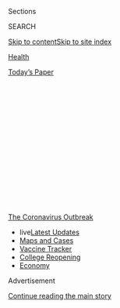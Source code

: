 <div id="app">

<div>

<div>

<div>

<div class="NYTAppHideMasthead css-1q2w90k e1suatyy0">

<div class="section css-ui9rw0 e1suatyy2">

<div class="css-eph4ug er09x8g0">

<div class="css-6n7j50">

</div>

<span class="css-1dv1kvn">Sections</span>

<div class="css-10488qs">

<span class="css-1dv1kvn">SEARCH</span>

</div>

[Skip to content](#site-content)[Skip to site
index](#site-index)

</div>

<div id="masthead-section-label" class="css-1wr3we4 eaxe0e00">

[Health](https://www.nytimes3xbfgragh.onion/section/health)

</div>

<div class="css-10698na e1huz5gh0">

</div>

</div>

<div id="masthead-bar-one" class="section hasLinks css-15hmgas e1csuq9d3">

<div class="css-uqyvli e1csuq9d0">

</div>

<div class="css-1uqjmks e1csuq9d1">

</div>

<div class="css-9e9ivx">

[](https://myaccount.nytimes3xbfgragh.onion/auth/login?response_type=cookie&client_id=vi)

</div>

<div class="css-1bvtpon e1csuq9d2">

[Today’s
Paper](https://www.nytimes3xbfgragh.onion/section/todayspaper)

</div>

</div>

</div>

</div>

<div data-aria-hidden="false">

<div id="site-content" data-role="main">

<div>

<div class="css-1aor85t" style="opacity:0.000000001;z-index:-1;visibility:hidden">

<div class="css-1hqnpie">

<div class="css-epjblv">

<span class="css-17xtcya">[Health](/section/health)</span><span class="css-x15j1o">|</span><span class="css-fwqvlz">How
to Reopen Schools: What Science and Other Countries Teach
Us</span>

</div>

<div class="css-k008qs">

<div class="css-1iwv8en">

<span class="css-18z7m18"></span>

<div>

</div>

</div>

<span class="css-1n6z4y">https://nyti.ms/2ZjbJj5</span>

<div class="css-1705lsu">

<div class="css-4xjgmj">

<div class="css-4skfbu" data-role="toolbar" data-aria-label="Social Media Share buttons, Save button, and Comments Panel with current comment count" data-testid="share-tools">

  - 
  - 
  - 
  - 
    
    <div class="css-6n7j50">
    
    </div>

  - 
  - 

</div>

</div>

</div>

</div>

</div>

</div>

<div id="NYT_TOP_BANNER_REGION" class="css-13pd83m">

<div>

<div id="styln-prism-menu-1592847958612" class="section interactive-content interactive-size-medium css-1edisqu">

<div class="css-17ih8de interactive-body">

<div id="scroll-container" class="css-1gj85ro">

[<span class="styln-title-wrap"><span class="css-1pje3qr">The
Coronavirus</span><span class="css-1pje3qr">
Outbreak</span></span>](https://www.nytimes3xbfgragh.onion/news-event/coronavirus?action=click&pgtype=Article&state=default&region=TOP_BANNER&context=storylines_menu)

  - <span class="css-kqxiym" data-emphasize="true">live</span>[Latest
    Updates](https://www.nytimes3xbfgragh.onion/2020/08/04/world/coronavirus-cases.html?action=click&pgtype=Article&state=default&region=TOP_BANNER&context=storylines_menu)
  - [Maps and
    Cases](https://www.nytimes3xbfgragh.onion/interactive/2020/us/coronavirus-us-cases.html?action=click&pgtype=Article&state=default&region=TOP_BANNER&context=storylines_menu)
  - [Vaccine
    Tracker](https://www.nytimes3xbfgragh.onion/interactive/2020/science/coronavirus-vaccine-tracker.html?action=click&pgtype=Article&state=default&region=TOP_BANNER&context=storylines_menu)
  - [College
    Reopening](https://www.nytimes3xbfgragh.onion/2020/08/02/us/covid-college-reopening.html?action=click&pgtype=Article&state=default&region=TOP_BANNER&context=storylines_menu)
  - [Economy](https://www.nytimes3xbfgragh.onion/live/2020/08/04/business/stock-market-today-coronavirus?action=click&pgtype=Article&state=default&region=TOP_BANNER&context=storylines_menu)

</div>

</div>

</div>

</div>

</div>

<div id="top-wrapper" class="css-1sy8kpn">

<div id="top-slug" class="css-l9onyx">

Advertisement

</div>

[Continue reading the main
story](#after-top)

<div class="ad top-wrapper" style="text-align:center;height:100%;display:block;min-height:250px">

<div id="top" class="place-ad" data-position="top" data-size-key="top">

</div>

</div>

<div id="after-top">

</div>

</div>

<div>

<div id="sponsor-wrapper" class="css-1hyfx7x">

<div id="sponsor-slug" class="css-19vbshk">

Supported by

</div>

[Continue reading the main
story](#after-sponsor)

<div id="sponsor" class="ad sponsor-wrapper" style="text-align:center;height:100%;display:block">

</div>

<div id="after-sponsor">

</div>

</div>

<div class="css-186x18t">

</div>

<div class="css-1vkm6nb ehdk2mb0">

# How to Reopen Schools: What Science and Other Countries Teach Us

</div>

The pressure to bring American students back to classrooms is intense,
but the calculus is tricky with infections still out of control in many
communities.

<div class="css-79elbk" data-testid="photoviewer-wrapper">

<div class="css-z3e15g" data-testid="photoviewer-wrapper-hidden">

</div>

<div class="css-1a48zt4 ehw59r15" data-testid="photoviewer-children">

![<span class="css-16f3y1r e13ogyst0" data-aria-hidden="true">A worker
sprayed disinfectant in a classroom in Ioannina,
Greece.</span><span class="css-cnj6d5 e1z0qqy90" itemprop="copyrightHolder"><span class="css-1ly73wi e1tej78p0">Credit...</span><span><span>Dimitris
Rapakoussis/EPA, via
Shutterstock</span></span></span>](https://static01.graylady3jvrrxbe.onion/images/2020/07/12/science/00virus-schools-reopen01/merlin_170865825_2993c63a-7bb5-4ae4-853c-2f355b29af24-articleLarge.jpg?quality=75&auto=webp&disable=upscale)

</div>

</div>

<div class="css-18e8msd">

<div class="css-vp77d3 epjyd6m0">

<div class="css-1baulvz">

By [<span class="css-1baulvz" itemprop="name">Pam
Belluck</span>](https://www.nytimes3xbfgragh.onion/by/pam-belluck),
[<span class="css-1baulvz" itemprop="name">Apoorva
Mandavilli</span>](https://www.nytimes3xbfgragh.onion/by/apoorva-mandavilli)
and [<span class="css-1baulvz last-byline" itemprop="name">Benedict
Carey</span>](https://www.nytimes3xbfgragh.onion/by/benedict-carey)

</div>

</div>

  - 
    
    <div class="css-ld3wwf e16638kd2">
    
    July 11,
    2020
    
    </div>

  - 
    
    <div class="css-4xjgmj">
    
    <div class="css-d8bdto" data-role="toolbar" data-aria-label="Social Media Share buttons, Save button, and Comments Panel with current comment count" data-testid="share-tools">
    
      - 
      - 
      - 
      - 
        
        <div class="css-6n7j50">
        
        </div>
    
      - 
      - 
    
    </div>
    
    </div>

</div>

<div class="css-mdjrty">

[Leer en
español](https://www.nytimes3xbfgragh.onion/es/2020/07/27/espanol/ciencia-y-tecnologia/regreso-a-clases-coronavirus.html "Read in Spanish")

</div>

</div>

<div class="section meteredContent css-1r7ky0e" name="articleBody" itemprop="articleBody">

<div class="css-1fanzo5 StoryBodyCompanionColumn">

<div class="css-53u6y8">

As school districts across the United States consider whether and how to
restart in-person classes, their challenge is complicated by a pair of
fundamental uncertainties: No nation has tried to send children back to
school with the virus raging at levels like America’s, and the
scientific research about transmission in classrooms is limited.

The World Health Organization has now concluded that [the virus is
airborne](https://slack-redir.net/link?url=https%3A%2F%2Fwww.nytimes3xbfgragh.onion%2F2020%2F07%2F09%2Fhealth%2Fvirus-aerosols-who.html)
in crowded, indoor spaces with poor ventilation, a description that fits
many American schools. But there is enormous pressure to bring students
back — from parents, from pediatricians and child development
specialists, and from President Trump.

“I’m just going to say it: It feels like we’re playing Russian roulette
with our kids and our staff,” said Robin Cogan, a nurse at the Yorkship
School in Camden, N.J., who serves on the state’s committee on reopening
schools.

[Data from around the
world](https://www.cdc.gov/coronavirus/2019-ncov/hcp/pediatric-hcp.html#burden-disease-risk-factors)
clearly shows that children are far less likely to become seriously ill
from the coronavirus than adults. But there are big unanswered
questions, including how often children become infected and what role
they play in transmitting the virus. Some research suggests younger
children are less likely to infect other people than teenagers are,
which would make opening elementary schools less risky than high
schools, but the evidence is not conclusive.

</div>

</div>

<div class="css-1fanzo5 StoryBodyCompanionColumn">

<div class="css-53u6y8">

The experience abroad has shown that measures such as physical
distancing and wearing masks in schools can make a difference. Another
important variable is how widespread the virus is in the community over
all, because that will affect how many people potentially bring it into
a school.

For most districts, the solution won’t be an all-or-nothing approach.
[Many
systems](https://bioethics.jhu.edu/research-and-outreach/projects/eschool-initiative/school-policy-tracker/),
including the nation’s largest, New York City, are devising hybrids that
involve spending some days in classrooms and other days online.

“You have to do a lot more than just waving your hands and say make it
so,” said Dr. Joshua Sharfstein, a professor of the practice at Johns
Hopkins Bloomberg School of Public Health. “First you have to control
the community spread and then you have to open schools thoughtfully.”

## The transmission puzzle

Though children are at much lower risk of getting seriously ill from the
coronavirus than adults, the risk is not zero. A small number of
children have died and others needed intensive care because they
[suffered respiratory
failure](https://www.nytimes3xbfgragh.onion/2020/04/06/health/coronavirus-children-us.html)
or an [inflammatory
syndrome](https://www.nytimes3xbfgragh.onion/2020/05/17/health/coronavirus-multisystem-fnflammatory-syndrome-children-teenagers.html)
that caused heart or circulatory problems.

The larger concern with reopening schools is the potential for children
to become infected, many with no symptoms, and then spread the virus to
others, including family members, teachers and other school employees.
Most evidence to date suggests that even if children under 12 are
infected at the same rates as the adults around them, they are less
likely to spread it. The American Academy of Pediatrics has cited some
of this data to [recommend that schools
reopen](https://services.aap.org/en/pages/2019-novel-coronavirus-covid-19-infections/clinical-guidance/covid-19-planning-considerations-return-to-in-person-education-in-schools/)
with proper safety precautions.

</div>

</div>

<div class="css-1fanzo5 StoryBodyCompanionColumn">

<div class="css-53u6y8">

But the bulk of the evidence was collected in countries that were
already in lockdown or had begun to implement other preventive measures.
And few countries have systematically tested children for the virus or
for antibodies that would indicate whether they had been exposed to the
virus.

Infectious disease specialists have been modeling schools’ impact on
community spread beginning as far back as February.

</div>

</div>

<div class="css-79elbk" data-testid="photoviewer-wrapper">

<div class="css-z3e15g" data-testid="photoviewer-wrapper-hidden">

</div>

<div class="css-1a48zt4 ehw59r15" data-testid="photoviewer-children">

![<span class="css-16f3y1r e13ogyst0" data-aria-hidden="true">Nursing
students Soledad Lupian, left, and Edwin Gituma showed first graders at
Ethel Phillips Elementary School in Sacramento how to properly wash
their hands to reduce the spread of the coronavirus in March, before
schools
closed.</span><span class="css-cnj6d5 e1z0qqy90" itemprop="copyrightHolder"><span class="css-1ly73wi e1tej78p0">Credit...</span><span>Max
Whittaker for The New York
Times</span></span>](https://static01.graylady3jvrrxbe.onion/images/2020/07/10/science/00virus-schools-reopen02/merlin_170483466_ca28d6d9-7b78-4509-9b49-9fcddef888b3-articleLarge.jpg?quality=75&auto=webp&disable=upscale)

</div>

</div>

<div class="css-1fanzo5 StoryBodyCompanionColumn">

<div class="css-53u6y8">

In March, most modelers agreed that closing schools [would slow the
progression of
infections](https://www.nytimes3xbfgragh.onion/2020/05/05/health/coronavirus-children-transmission-school.html).
But wider measures, like social distancing, proved to have a far greater
containing effect, overshadowing the results of school closings,
[according to recent
analyses](https://www.medrxiv.org/content/10.1101/2020.04.16.20068403v1).

The risk of reopening “will depend on how well schools contain
transmission, with masks, for instance, or limiting occupancy,” said
Lauren Ancel Meyers, a professor of biology and statistics at the
University of Texas, Austin, who has been consulting with the city and
school districts. “The background community transmission rate in August
will also be a
factor.”

<div id="NYT_MAIN_CONTENT_1_REGION" class="css-9tf9ac">

<div>

<div id="styln-covid-updates-world" class="section interactive-content interactive-size-medium css-1ftcdic">

<div class="css-17ih8de interactive-body">

<div id="styln-briefing-block" data-asset-id="QXJ0aWNsZTpueXQ6Ly9hcnRpY2xlLzNhNGMwYWI5LWIwY2QtNWQwOS1hZTgwLTdjMGU3ZTA1OWQ2OA==">

<div class="briefing-block-header-section">

# [Latest Updates: Global Coronavirus Outbreak](https://www.nytimes3xbfgragh.onion/2020/08/04/world/coronavirus-cases.html?action=click&pgtype=Article&state=default&region=MAIN_CONTENT_1&context=storylines_live_updates)

<div class="briefing-block-ts">

Updated 2020-08-04T21:34:02.738Z

</div>

</div>

  - [As talks drag on, McConnell signals openness to jobless aid
    extension that Republicans have
    opposed.](https://www.nytimes3xbfgragh.onion/2020/08/04/world/coronavirus-cases.html?action=click&pgtype=Article&state=default&region=MAIN_CONTENT_1&context=storylines_live_updates#link-2daa96b5)
  - [Novavax sees encouraging results from two studies of its
    experimental
    vaccine.](https://www.nytimes3xbfgragh.onion/2020/08/04/world/coronavirus-cases.html?action=click&pgtype=Article&state=default&region=MAIN_CONTENT_1&context=storylines_live_updates#link-1228a480)
  - [Public and private schools in Maryland and elsewhere are divided
    over in-person
    instruction.](https://www.nytimes3xbfgragh.onion/2020/08/04/world/coronavirus-cases.html?action=click&pgtype=Article&state=default&region=MAIN_CONTENT_1&context=storylines_live_updates#link-4825b93)

<div class="briefing-block-footer">

<div class="briefing-block-footer-meta">

[See more
updates](https://www.nytimes3xbfgragh.onion/2020/08/04/world/coronavirus-cases.html?action=click&pgtype=Article&state=default&region=MAIN_CONTENT_1&context=storylines_live_updates)

</div>

<div class="briefing-block-briefinglinks">

<span>More live coverage:</span>
[Markets](https://www.nytimes3xbfgragh.onion/live/2020/08/04/business/stock-market-today-coronavirus?action=click&pgtype=Article&state=default&region=MAIN_CONTENT_1&context=storylines_live_updates)

</div>

</div>

</div>

</div>

</div>

</div>

</div>

In Austin, for example, which like cities in Florida and Arizona has
seen a recent acceleration in new cases, the estimated infection rate
now is about seven per 1,000 residents. That means a school with 500
students would have about four carrying the coronavirus. “The school
might be able to contain those, depending on the measures it takes,” Dr.
Meyers said.

If not, schools could help incubate outbreaks, given that they’re
enclosed facilities where students, especially younger ones, are likely
to have great difficulty social distancing, never mind wearing masks.
Even if it turns out that children do not spread the virus efficiently,
all it would take is one or two to seed new chains.

</div>

</div>

<div class="css-1fanzo5 StoryBodyCompanionColumn">

<div class="css-53u6y8">

## The evidence from abroad

So far, countries that reopened schools after reducing infection levels
— and imposed requirements like physical distancing and limits on
class sizes — [have not seen a
surge](https://globalhealth.washington.edu/sites/default/files/COVID-19%20Schools%20Summary%20%282%29.pdf?mkt_tok=eyJpIjoiTkRreE5XWXlORFF3TXpNeCIsInQiOiJIbVNQTTVySEo0Vzk1cHVBZVVqWnFGVmR1UEJxRGdpd01mTXg4OGw3Mk5nTnpmaUoyMGt2UXIwWVZBOE5GVjIybHA5aStrbzJ3MUxsanoxamZibmlocmpSbXZyVFVoV0VHYU1aTGx0RnpsMXlmOEtXSVJqaDJsZ0RJU1BQcVZjZSJ9)
in coronavirus cases.

Norway and Denmark are good examples. Both reopened their schools in
April, a month or so after they were closed, but they initially opened
them only for younger children, keeping high schools shut until later.
They strengthened sanitizing procedures, and have kept class size
limited, children in small groups at recess and space between desks.
Neither country has seen a significant increase in cases.

There have not yet been rigorous scientific studies on the potential for
school-based spread, but a smattering of case reports, most of them not
yet peer-reviewed, bolster the notion that it is not inevitably a high
risk.

</div>

</div>

<div class="css-79elbk" data-testid="photoviewer-wrapper">

<div class="css-z3e15g" data-testid="photoviewer-wrapper-hidden">

</div>

<div class="css-1a48zt4 ehw59r15" data-testid="photoviewer-children">

<div class="css-1xdhyk6 erfvjey0">

<span class="css-1ly73wi e1tej78p0">Image</span>

<div class="css-zjzyr8">

<div data-testid="lazyimage-container" style="height:257.77777777777777px">

</div>

</div>

</div>

<span class="css-16f3y1r e13ogyst0" data-aria-hidden="true">Students at
a primary school in Bangkok returned on July 1, a delayed start to their
academic
year.</span><span class="css-cnj6d5 e1z0qqy90" itemprop="copyrightHolder"><span class="css-1ly73wi e1tej78p0">Credit...</span><span>Adam
Dean for The New York Times</span></span>

</div>

</div>

<div class="css-1fanzo5 StoryBodyCompanionColumn">

<div class="css-53u6y8">

[One snapshot comes from a study in
Ireland](https://www.eurosurveillance.org/content/10.2807/1560-7917.ES.2020.25.21.2000903#html_fulltext)
of six infected people (two high school students, an elementary student
and three adults) who spent time in schools before they were closed in
March. The researchers analyzed 1,155 contacts of the six patients to
see if any had been found to have confirmed coronavirus infection. The
contacts included participants in school activities that could be
fertile ground for transmission, like music lessons on woodwind
instruments, choir practice and sports. None of the students appeared to
have infected any other people, the authors reported, adding that the
only documented transmission of the virus was to two adults who were in
contact with one of the infected adults outside of school.

But there have been school-based outbreaks in countries with higher
community infection levels and countries that apparently eased safety
guidelines too soon. In Israel, the virus infected more than 200
students and staff after schools reopened in early May and lifted limits
on class size a few weeks later, according to a [report by University of
Washington
researchers](https://globalhealth.washington.edu/sites/default/files/COVID-19%20Schools%20Summary%20%282%29.pdf?mkt_tok=eyJpIjoiTkRreE5XWXlORFF3TXpNeCIsInQiOiJIbVNQTTVySEo0Vzk1cHVBZVVqWnFGVmR1UEJxRGdpd01mTXg4OGw3Mk5nTnpmaUoyMGt2UXIwWVZBOE5GVjIybHA5aStrbzJ3MUxsanoxamZibmlocmpSbXZyVFVoV0VHYU1aTGx0RnpsMXlmOEtXSVJqaDJsZ0RJU1BQcVZjZSJ9).

Case studies in some countries suggest differences in virus transmission
in younger children compared to older children.

</div>

</div>

<div class="css-1fanzo5 StoryBodyCompanionColumn">

<div class="css-53u6y8">

In one community in northern France, Crépy-en-Valois, two high school
teachers became ill with Covid-19 in early February, before schools
closed. Scientists from the Institut Pasteur later tested the school’s
students and staff for coronavirus antibodies. They found antibodies in
38 percent of the students, 43 percent of the teachers, and 59 percent
of other school staff, said Dr. Arnaud Fontanet, an epidemiologist at
the institute who led [the
study](https://www.medrxiv.org/content/10.1101/2020.04.18.20071134v1)
and is a member of a committee advising the French government.

“Clearly you know that the virus circulated in the high school,” Dr.
Fontanet said.

Later, the team tested students and staff from six [elementary
schools](https://www.medrxiv.org/content/10.1101/2020.06.25.20140178v2)
in the community. The closure of schools in mid-February provided an
opportunity to see if younger children had become infected when schools
were in session, the point when the virus struck high school students.

Researchers found antibodies in only 9 percent of elementary students, 7
percent of teachers and 4 percent of other staff. They identified three
students in three different elementary schools who had attended classes
with acute coronavirus symptoms before the schools closed. None appeared
to have infected other children, teachers or staff, Dr. Fontanet said.
Two of those symptomatic students had siblings in the high school and
the third had a sister who worked in the high school, he said.

The research also indicated that when an elementary school student
tested positive for coronavirus antibodies, there was a very high
probability that the student’s parents had also been infected, Dr.
Fontanet said. The probability was not nearly as high for parents of
high school students. “When I look at the timing, we think it started in
the high school, moved into the families and then to the young
students,” he said.

Dr. Fontanet said that the findings suggest that older children may be
able to transmit the virus more easily than younger children.

That pattern may also be reflected by the experience in Israel, where
one of the largest school outbreaks, involving about 175 students and
staff, occurred in Gymnasia Rehavia, a middle and high school in
Jerusalem.

<div id="NYT_MAIN_CONTENT_3_REGION" class="css-9tf9ac">

<div>

<div id="styln-prism-freeform-1594220623585" class="section interactive-content interactive-size-medium css-1ftcdic">

<div class="css-17ih8de interactive-body">

<div id="prism-freeform-block-85410" class="css-19mumt8" data-role="complementary" data-storyline="The Coronavirus Outbreak" data-truncated="true" tabindex="0">

<div class="css-a8d9oz">

<div class="css-eb027h">

[](https://www.nytimes3xbfgragh.onion/news-event/coronavirus?action=click&pgtype=Article&state=default&region=MAIN_CONTENT_3&context=storylines_faq)

### The Coronavirus Outbreak ›

#### Frequently Asked Questions

Updated August 4, 2020

  - #### I have antibodies. Am I now immune?
    
      - As of right now,[that seems likely, for at least several
        months.](https://www.nytimes3xbfgragh.onion/2020/07/22/health/covid-antibodies-herd-immunity.html?action=click&pgtype=Article&state=default&region=MAIN_CONTENT_3&context=storylines_faq)
        There have been frightening accounts of people suffering what
        seems to be a second bout of Covid-19. But experts say these
        patients may have a drawn-out course of infection, with the
        virus taking a slow toll weeks to months after initial exposure.
        People infected with the coronavirus typically
        [produce](https://www.nature.com/articles/s41586-020-2456-9)
        immune molecules called antibodies, which are [protective
        proteins made in response to an
        infection](https://www.nytimes3xbfgragh.onion/2020/05/07/health/coronavirus-antibody-prevalence.html?action=click&pgtype=Article&state=default&region=MAIN_CONTENT_3&context=storylines_faq)[.
        These antibodies
        may](https://www.nytimes3xbfgragh.onion/2020/05/07/health/coronavirus-antibody-prevalence.html?action=click&pgtype=Article&state=default&region=MAIN_CONTENT_3&context=storylines_faq)
        last in the body [only two to three
        months](https://www.nature.com/articles/s41591-020-0965-6),
        which may seem worrisome, but that’s perfectly normal after an
        acute infection subsides, said Dr. Michael Mina, an immunologist
        at Harvard University. It may be possible to get the coronavirus
        again, but it’s highly unlikely that it would be possible in a
        short window of time from initial infection or make people
        sicker the second time.

  - #### I’m a small-business owner. Can I get relief?
    
      - The [stimulus bills enacted in
        March](https://www.nytimes3xbfgragh.onion/article/small-business-loans-stimulus-grants-freelancers-coronavirus.html?action=click&pgtype=Article&state=default&region=MAIN_CONTENT_3&context=storylines_faq)
        offer help for the millions of American small businesses. Those
        eligible for aid are businesses and nonprofit organizations with
        fewer than 500 workers, including sole proprietorships,
        independent contractors and freelancers. Some larger companies
        in some industries are also eligible. The help being offered,
        which is being managed by the Small Business Administration,
        includes the Paycheck Protection Program and the Economic Injury
        Disaster Loan program. But lots of folks have [not yet seen
        payouts.](https://www.nytimes3xbfgragh.onion/interactive/2020/05/07/business/small-business-loans-coronavirus.html?action=click&pgtype=Article&state=default&region=MAIN_CONTENT_3&context=storylines_faq)
        Even those who have received help are confused: The rules are
        draconian, and some are stuck sitting on [money they don’t know
        how to
        use.](https://www.nytimes3xbfgragh.onion/2020/05/02/business/economy/loans-coronavirus-small-business.html?action=click&pgtype=Article&state=default&region=MAIN_CONTENT_3&context=storylines_faq)
        Many small-business owners are getting less than they expected
        or [not hearing anything at
        all.](https://www.nytimes3xbfgragh.onion/2020/06/10/business/Small-business-loans-ppp.html?action=click&pgtype=Article&state=default&region=MAIN_CONTENT_3&context=storylines_faq)

  - #### What are my rights if I am worried about going back to work?
    
      - Employers have to provide [a safe
        workplace](https://www.osha.gov/SLTC/covid-19/standards.html)
        with policies that protect everyone equally. [And if one of your
        co-workers tests positive for the coronavirus, the
        C.D.C.](https://www.nytimes3xbfgragh.onion/article/coronavirus-money-unemployment.html?action=click&pgtype=Article&state=default&region=MAIN_CONTENT_3&context=storylines_faq)
        has said that [employers should tell their
        employees](https://www.cdc.gov/coronavirus/2019-ncov/community/guidance-business-response.html)
        -- without giving you the sick employee’s name -- that they may
        have been exposed to the virus.

  - #### Should I refinance my mortgage?
    
      - [It could be a good
        idea,](https://www.nytimes3xbfgragh.onion/article/coronavirus-money-unemployment.html?action=click&pgtype=Article&state=default&region=MAIN_CONTENT_3&context=storylines_faq)
        because mortgage rates have [never been
        lower.](https://www.nytimes3xbfgragh.onion/2020/07/16/business/mortgage-rates-below-3-percent.html?action=click&pgtype=Article&state=default&region=MAIN_CONTENT_3&context=storylines_faq)
        Refinancing requests have pushed mortgage applications to some
        of the highest levels since 2008, so be prepared to get in line.
        But defaults are also up, so if you’re thinking about buying a
        home, be aware that some lenders have tightened their standards.

  - #### What is school going to look like in September?
    
      - It is unlikely that many schools will return to a normal
        schedule this fall, requiring the grind of [online
        learning](https://www.nytimes3xbfgragh.onion/2020/06/05/us/coronavirus-education-lost-learning.html?action=click&pgtype=Article&state=default&region=MAIN_CONTENT_3&context=storylines_faq),
        [makeshift child
        care](https://www.nytimes3xbfgragh.onion/2020/05/29/us/coronavirus-child-care-centers.html?action=click&pgtype=Article&state=default&region=MAIN_CONTENT_3&context=storylines_faq)
        and [stunted
        workdays](https://www.nytimes3xbfgragh.onion/2020/06/03/business/economy/coronavirus-working-women.html?action=click&pgtype=Article&state=default&region=MAIN_CONTENT_3&context=storylines_faq)
        to continue. California’s two largest public school districts —
        Los Angeles and San Diego — said on July 13, that [instruction
        will be remote-only in the
        fall](https://www.nytimes3xbfgragh.onion/2020/07/13/us/lausd-san-diego-school-reopening.html?action=click&pgtype=Article&state=default&region=MAIN_CONTENT_3&context=storylines_faq),
        citing concerns that surging coronavirus infections in their
        areas pose too dire a risk for students and teachers. Together,
        the two districts enroll some 825,000 students. They are the
        largest in the country so far to abandon plans for even a
        partial physical return to classrooms when they reopen in
        August. For other districts, the solution won’t be an
        all-or-nothing approach. [Many
        systems](https://bioethics.jhu.edu/research-and-outreach/projects/eschool-initiative/school-policy-tracker/),
        including the nation’s largest, New York City, are devising
        [hybrid
        plans](https://www.nytimes3xbfgragh.onion/2020/06/26/us/coronavirus-schools-reopen-fall.html?action=click&pgtype=Article&state=default&region=MAIN_CONTENT_3&context=storylines_faq)
        that involve spending some days in classrooms and other days
        online. There’s no national policy on this yet, so check with
        your municipal school system regularly to see what is happening
        in your
community.

<div id="styln-survey-component-85410" class="styln-survey-component" data-surveyname="faq" data-surveystoryline="coronavirus">

</div>

</div>

<div class="css-6mllg9">

</div>

<div class="css-pmm6ed">

<span class="css-5gimkt"></span>

</div>

</div>

</div>

</div>

</div>

</div>

</div>

There are different theories about why older children would be more
likely to transmit the virus than younger children. Some scientists say
that younger children are less likely to have Covid-19 symptoms like
coughs and less likely to have strong speaking voices, both of which can
transmit the virus in droplets. Other researchers are examining whether
proteins that enable the virus to enter lung cells and replicate are
less abundant in children, limiting the severity of their infection and
potentially their ability to transmit the virus.

</div>

</div>

<div class="css-1fanzo5 StoryBodyCompanionColumn">

<div class="css-53u6y8">

## What schools can do

Testing for infections in schools is essential, public health experts
said. The Centers for Disease Control and Prevention recommends testing
of students or teachers based only on symptoms or a history of exposure.
But that will not catch everyone who is infected.

“We know that asymptomatic or pre-symptomatic spread is real, and we
know that kids are less likely to show symptoms if they’re infected than
adults,” said Dr. Megan Ranney, an emergency medicine doctor and expert
in adolescent health at Brown University. Schools should randomly test
students and teachers, she said, but that may be impossible given the
lack of funding and limited testing even in hospitals.

Countries that have reopened schools have implemented a range of safety
guidelines.

</div>

</div>

<div class="css-79elbk" data-testid="photoviewer-wrapper">

<div class="css-z3e15g" data-testid="photoviewer-wrapper-hidden">

</div>

<div class="css-1a48zt4 ehw59r15" data-testid="photoviewer-children">

<div class="css-1xdhyk6 erfvjey0">

<span class="css-1ly73wi e1tej78p0">Image</span>

<div class="css-zjzyr8">

<div data-testid="lazyimage-container" style="height:257.77777777777777px">

</div>

</div>

</div>

<span class="css-16f3y1r e13ogyst0" data-aria-hidden="true">Students
returned to school in Thun, Switzerland, on May 11, after a coronavirus
lockdown kept them
home.</span><span class="css-cnj6d5 e1z0qqy90" itemprop="copyrightHolder"><span class="css-1ly73wi e1tej78p0">Credit...</span><span>Peter
Schneider/EPA, via Shutterstock</span></span>

</div>

</div>

<div class="css-1fanzo5 StoryBodyCompanionColumn">

<div class="css-53u6y8">

Some countries initially brought back only a portion of their students —
younger children in Denmark, Norway, Belgium, Switzerland and Greece;
older children in Germany, according to the [report by University of
Washington
researchers](https://globalhealth.washington.edu/sites/default/files/COVID-19%20Schools%20Summary%20%282%29.pdf?mkt_tok=eyJpIjoiTkRreE5XWXlORFF3TXpNeCIsInQiOiJIbVNQTTVySEo0Vzk1cHVBZVVqWnFGVmR1UEJxRGdpd01mTXg4OGw3Mk5nTnpmaUoyMGt2UXIwWVZBOE5GVjIybHA5aStrbzJ3MUxsanoxamZibmlocmpSbXZyVFVoV0VHYU1aTGx0RnpsMXlmOEtXSVJqaDJsZ0RJU1BQcVZjZSJ9).
Belgium brought back students in shifts on alternate days.

Several countries limited class size, often allowing a maximum of 10 to
15 students in a classroom. Many place desks several feet apart. Several
countries group children in pods or cohorts with social interaction
largely restricted to those groups, especially at recess and lunchtime.

Mask-wearing policies vary. In Asia, where the practice of wearing masks
during flu season is common, many countries are requiring masks in
school. Elsewhere, some countries required masks for only some students
or staff, such as teachers in Belgium and high school students in
France, according to the University of Washington report.

In Germany, students who test negative for the virus do not have to wear
masks, according to the report, which said that since opening schools,
Germany has seen increased transmission of the virus among students, but
not school staff.

</div>

</div>

<div class="css-1fanzo5 StoryBodyCompanionColumn">

<div class="css-53u6y8">

The C.D.C. has outlined steps schools can take to minimize the risks for
students, including maintaining a distance of six feet, washing hands
and wearing masks.

“The guidelines are already exceptionally weak,” said Carl Bergstrom, an
infectious diseases expert at the University of Washington in Seattle.
He and others said they feared that the recommendations would get
watered down even more in response to political pressure.

The C.D.C. has been working on new recommendations for reopening schools
for several weeks, in consultation with organizations like the National
Association of School Nurses, according to a C.D.C. spokeswoman. The
five planned documents include guidance on symptom screening and face
masks, and a checklist for parents or guardians trying to decide whether
to send their children to school. But they do not include any
information on improving ventilation or curtailing airborne spread of
the virus.

Schools will need to ensure that they circulate fresh air, whether by
filtering the air, pumping it in from the outside, or simply by opening
windows, said Saskia Popescu, a hospital epidemiologist at The
University of Arizona. School nurses like Ms. Cogan will also need
protective equipment like gloves, gowns and N95 masks.

There are differences in how other countries are responding when
coronavirus cases are identified in schools, with some countries, like
Israel, closing entire schools for a single case and others taking the
more targeted approach of sending students and teachers in an affected
classroom into home quarantine for two weeks.

Dr. Kathryn Edwards, an infectious disease specialist and professor of
pediatrics at Vanderbilt University School of Medicine, is advising
Nashville schools on reopening approaches. She said the district is
still evaluating how far apart desks should be. “Some people say you
only need three feet and others say you need six feet, and others wonder
with the aerosol issue, do we need more distance?”

Dr. Edwards said she was disappointed by Nashville’s decision, announced
Thursday, to conduct classes [online for the first month of
school](https://www.tennessean.com/story/news/education/2020/07/09/metro-schools-academic-year-start-online-nashville-students/5383315002/),
at least until Labor Day.

</div>

</div>

<div class="css-1fanzo5 StoryBodyCompanionColumn">

<div class="css-53u6y8">

Keeping schools closed for a prolonged stretch has worrisome
implications for social and academic development, child development
experts say. It also became evident this spring that denying children a
real school day deepened racial and economic inequalities.

“There is really damage to kids if they don’t go to school,” Dr. Edwards
said. “I think we have got to think of the kids and getting them back to
school safely.”

</div>

</div>

<div>

</div>

</div>

<div>

</div>

<div>

</div>

<div>

</div>

<div>

<div id="bottom-wrapper" class="css-1ede5it">

<div id="bottom-slug" class="css-l9onyx">

Advertisement

</div>

[Continue reading the main
story](#after-bottom)

<div id="bottom" class="ad bottom-wrapper" style="text-align:center;height:100%;display:block;min-height:90px">

</div>

<div id="after-bottom">

</div>

</div>

</div>

</div>

</div>

## Site Index

<div>

</div>

## Site Information Navigation

  - [© <span>2020</span> <span>The New York Times
    Company</span>](https://help.nytimes3xbfgragh.onion/hc/en-us/articles/115014792127-Copyright-notice)

<!-- end list -->

  - [NYTCo](https://www.nytco.com/)
  - [Contact
    Us](https://help.nytimes3xbfgragh.onion/hc/en-us/articles/115015385887-Contact-Us)
  - [Work with us](https://www.nytco.com/careers/)
  - [Advertise](https://nytmediakit.com/)
  - [T Brand Studio](http://www.tbrandstudio.com/)
  - [Your Ad
    Choices](https://www.nytimes3xbfgragh.onion/privacy/cookie-policy#how-do-i-manage-trackers)
  - [Privacy](https://www.nytimes3xbfgragh.onion/privacy)
  - [Terms of
    Service](https://help.nytimes3xbfgragh.onion/hc/en-us/articles/115014893428-Terms-of-service)
  - [Terms of
    Sale](https://help.nytimes3xbfgragh.onion/hc/en-us/articles/115014893968-Terms-of-sale)
  - [Site
    Map](https://spiderbites.nytimes3xbfgragh.onion)
  - [Help](https://help.nytimes3xbfgragh.onion/hc/en-us)
  - [Subscriptions](https://www.nytimes3xbfgragh.onion/subscription?campaignId=37WXW)

</div>

</div>

</div>

</div>
